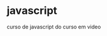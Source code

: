 # javascript
 curso de javascript do curso em video
<a href="https://github.com/CauaYves/javascript/blob/main/M-D/condicoes-2/ex17/index.html">

